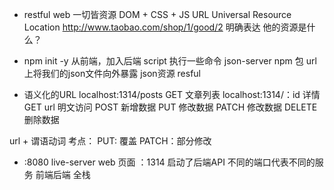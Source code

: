 - restful web
 一切皆资源
 DOM + CSS + JS
 URL Universal Resource Location
 http://www.taobao.com/shop/1/good/2
 明确表达 他的资源是什么？

- npm init -y 从前端，加入后端
script 执行一些命令
json-server npm 包
url 上将我们的json文件向外暴露
json资源 resful
- 语义化的URL
localhost:1314/posts GET 文章列表 
localhost:1314/：id 详情
GET url 明文访问
POST 新增数据
PUT 修改数据
PATCH 修改数据
DELETE 删除数据

url + 谓语动词
考点：
PUT: 覆盖
PATCH：部分修改

- :8080 live-server web 页面
：1314  启动了后端API
不同的端口代表不同的服务
前端后端 全栈
